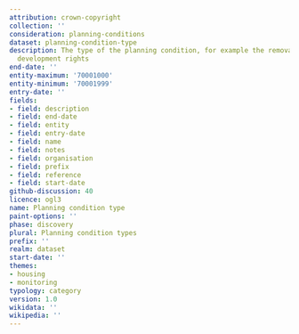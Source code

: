 ```yaml
---
attribution: crown-copyright
collection: ''
consideration: planning-conditions
dataset: planning-condition-type
description: The type of the planning condition, for example the removal of permitted
  development rights
end-date: ''
entity-maximum: '70001000'
entity-minimum: '70001999'
entry-date: ''
fields:
- field: description
- field: end-date
- field: entity
- field: entry-date
- field: name
- field: notes
- field: organisation
- field: prefix
- field: reference
- field: start-date
github-discussion: 40
licence: ogl3
name: Planning condition type
paint-options: ''
phase: discovery
plural: Planning condition types
prefix: ''
realm: dataset
start-date: ''
themes:
- housing
- monitoring
typology: category
version: 1.0
wikidata: ''
wikipedia: ''
---
```

